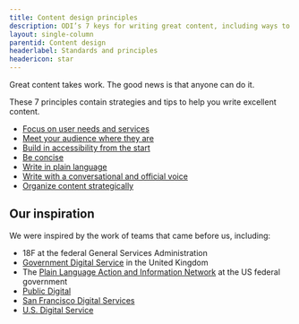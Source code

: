 ```yaml
---
title: Content design principles
description: ODI’s 7 keys for writing great content, including ways to implement them
layout: single-column
parentid: Content design
headerlabel: Standards and principles
headericon: star
---
```

<p class="text-lead">Great content takes work. The good news is that anyone can do it.</p>

These 7 principles contain strategies and tips to help you write excellent content.
<div class="arrow-list">

* [Focus on user needs and services](/content-design/principles/focus-on-user-needs-services/)<span class="angle-bracket"> </span>
* [Meet your audience where they are](/content-design/principles/meet-your-audience-where-they-are/)<span class="angle-bracket"> </span>
* [Build in accessibility from the start](/content-design/principles/build-accessibility-from-start/)<span class="angle-bracket"> </span>
* [Be concise](/content-design/principles/be-concise/)<span class="angle-bracket"> </span>
* [Write in plain language](/content-design/principles/write-in-plain-language/)<span class="angle-bracket"> </span>
* [Write with a conversational and official voice](/content-design/principles/write-with-conversational-official-voice/)<span class="angle-bracket"> </span>
* [Organize content strategically](/content-design/principles/organize-content-strategically/)<span class="angle-bracket"> </span>

</div>

## Our inspiration

We were inspired by the work of teams that came before us, including:

* 18F at the federal General Services Administration
* [Government Digital Service](https://www.gov.uk/government/organisations/government-digital-service) in the United Kingdom
* The [Plain Language Action and Information Network](https://www.plainlanguage.gov/) at the US federal government
* [Public Digital](https://public.digital/)
* [San Francisco Digital Services](https://www.sf.gov/departments/city-administrator/digital-services)
* [U.S. Digital Service](https://www.usds.gov/)
